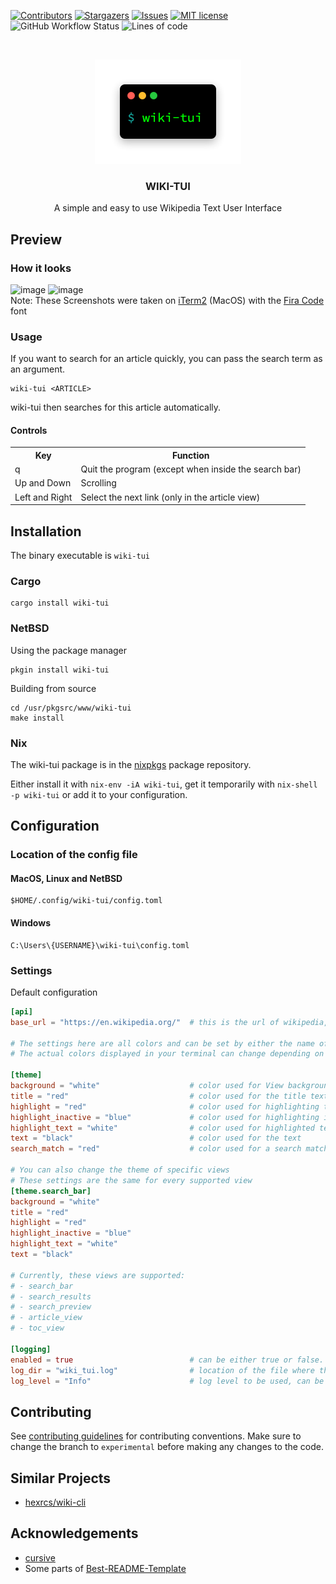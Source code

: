 [![Contributors](https://img.shields.io/github/contributors/Builditluc/wiki-tui.svg?style=for-the-badge)](https://github.com/Builditluc/wiki-tui/graphs/contributors)
[![Stargazers](https://img.shields.io/github/stars/Builditluc/wiki-tui.svg?style=for-the-badge)](https://github.com/Builditluc/wiki-tui/stargazers)
[![Issues](https://img.shields.io/github/issues/Builditluc/wiki-tui.svg?style=for-the-badge)](https://github.com/Builditluc/wiki-tui/issues)
[![MIT license](https://img.shields.io/github/license/Builditluc/wiki-tui?style=for-the-badge)](https://github.com/Builditluc/wiki-tui/blob/stable/LICENSE.txt)
![GitHub Workflow Status](https://img.shields.io/github/workflow/status/Builditluc/wiki-tui/Rust?style=for-the-badge)
![Lines of code](https://img.shields.io/tokei/lines/github/Builditluc/wiki-tui?style=for-the-badge)

<br />
<p align="center">
  <a href="https://github.com/Builditluc/wiki-tui">
    <img src= "logo.png" alt="Logo" width="234" height="167">
  </a>

  <h3 align="center">WIKI-TUI</h3>

  <p align="center">
    A simple and easy to use Wikipedia Text User Interface
  </p>
</p>

## Preview
### How it looks

![image](https://user-images.githubusercontent.com/37375448/139769364-46a69dce-f386-4369-a82e-4a45adac3b52.png)
![image](https://user-images.githubusercontent.com/37375448/139769469-0b2e9f01-f758-4bb2-8227-4186f658cfcc.png) <br>
Note: These Screenshots were taken on [iTerm2](https://iterm2.com) (MacOS) with the [Fira Code](https://github.com/tonsky/FiraCode) font

### Usage

If you want to search for an article quickly, you can pass the search term as an argument.
```
wiki-tui <ARTICLE>
```
wiki-tui then searches for this article automatically. 

#### Controls
<table>
  <tr><th>Key</th><th>Function</th></tr>
  <tr><td>q</td><td>Quit the program (except when inside the search bar)</td></tr>
  <tr><td>Up and Down</td><td>Scrolling</td></tr>
  <tr><td>Left and Right</td><td>Select the next link (only in the article view)</td></tr>
</table>

## Installation
The binary executable is `wiki-tui`

### Cargo
```
cargo install wiki-tui
```
### NetBSD
Using the package manager
```
pkgin install wiki-tui
```
Building from source
```
cd /usr/pkgsrc/www/wiki-tui
make install
```

### Nix
The wiki-tui package is in the [nixpkgs](https://search.nixos.org/packages?channel=unstable&show=wiki-tui&from=0&size=50&sort=relevance&type=packages&query=wiki-tui) package repository.

Either install it with `nix-env -iA wiki-tui`, get it temporarily with `nix-shell -p wiki-tui` or add it to your configuration.

## Configuration

### Location of the config file
#### MacOS, Linux and NetBSD
```
$HOME/.config/wiki-tui/config.toml
```
#### Windows
```
C:\Users\{USERNAME}\wiki-tui\config.toml
```

### Settings
Default configuration
```toml
[api]
base_url = "https://en.wikipedia.org/"  # this is the url of wikipedia, it can be changed to change the language of wikipedia 

# The settings here are all colors and can be set by either the name of the color or a hex string (valid formats are: #ffffff, #fff)
# The actual colors displayed in your terminal can change depending on your terminal settings

[theme]
background = "white"                    # color used for View backgrounds
title = "red"                           # color used for the title text
highlight = "red"                       # color used for highlighting text
highlight_inactive = "blue"             # color used for highlighting inactive text
highlight_text = "white"                # color used for highlighted text
text = "black"                          # color used for the text
search_match = "red"                    # color used for a search match in the results view

# You can also change the theme of specific views
# These settings are the same for every supported view
[theme.search_bar]
background = "white"
title = "red"
highlight = "red"
highlight_inactive = "blue"
highlight_text = "white"
text = "black"

# Currently, these views are supported:
# - search_bar
# - search_results
# - search_preview
# - article_view
# - toc_view

[logging]
enabled = true                          # can be either true or false. enables/disables logging
log_dir = "wiki_tui.log"                # location of the file where the log will be written to
log_level = "Info"                      # log level to be used, can be Debug, Info, Warn, Error
```

## Contributing
See [contributing guidelines](/CONTRIBUTING.md) for contributing conventions.
Make sure to change the branch to `experimental` before making any changes to the code.

## Similar Projects

* [hexrcs/wiki-cli](https://github.com/hexrcs/wiki-cli)

## Acknowledgements

* [cursive](https://github.com/gyscos/cursive)
* Some parts of [Best-README-Template](https://github.com/0fakhri/Best-README-Template)

